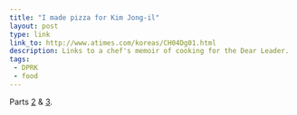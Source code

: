 ```yaml
---
title: "I made pizza for Kim Jong-il"
layout: post
type: link
link_to: http://www.atimes.com/koreas/CH04Dg01.html
description: Links to a chef's memoir of cooking for the Dear Leader.
tags:
 - DPRK
 - food
---
```

Parts [2](http://www.atimes.com/koreas/CH11Dg02.html) <span class="amp">&amp;</span> [3](http://www.atimes.com/koreas/CH17Dg03.html).